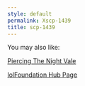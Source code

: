 ```yaml
---
style: default
permalink: Xscp-1439
title: scp-1439
---
```

You may also like:

[Piercing The Night Vale](http://scp-wiki.net/piercing-the-night-vale)

[lolFoundation Hub Page](http://scp-wiki.net/lolfoundation-hub-page)
